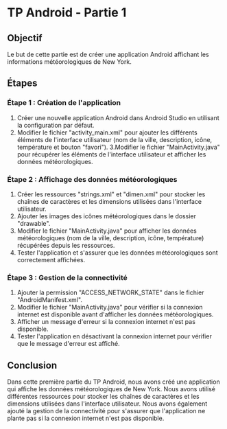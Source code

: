 # TP Android - Partie 1
## Objectif
Le but de cette partie est de créer une application Android affichant les informations météorologiques de New York.

## Étapes
### Étape 1 : Création de l'application
1. Créer une nouvelle application Android dans Android Studio en utilisant la configuration par défaut.
2. Modifier le fichier "activity_main.xml" pour ajouter les différents éléments de l'interface utilisateur (nom de la ville, description, icône, température et bouton "favori").
3.Modifier le fichier "MainActivity.java" pour récupérer les éléments de l'interface utilisateur et afficher les données météorologiques.

### Étape 2 : Affichage des données météorologiques
1. Créer les ressources "strings.xml" et "dimen.xml" pour stocker les chaînes de caractères et les dimensions utilisées dans l'interface utilisateur.
2. Ajouter les images des icônes météorologiques dans le dossier "drawable".
3. Modifier le fichier "MainActivity.java" pour afficher les données météorologiques (nom de la ville, description, icône, température) récupérées depuis les ressources.
4. Tester l'application et s'assurer que les données météorologiques sont correctement affichées.

### Étape 3 : Gestion de la connectivité
1. Ajouter la permission "ACCESS_NETWORK_STATE" dans le fichier "AndroidManifest.xml".
2. Modifier le fichier "MainActivity.java" pour vérifier si la connexion internet est disponible avant d'afficher les données météorologiques.
3. Afficher un message d'erreur si la connexion internet n'est pas disponible.
4. Tester l'application en désactivant la connexion internet pour vérifier que le message d'erreur est affiché.

## Conclusion
Dans cette première partie du TP Android, nous avons créé une application qui affiche les données météorologiques de New York. Nous avons utilisé différentes ressources pour stocker les chaînes de caractères et les dimensions utilisées dans l'interface utilisateur. Nous avons également ajouté la gestion de la connectivité pour s'assurer que l'application ne plante pas si la connexion internet n'est pas disponible.
